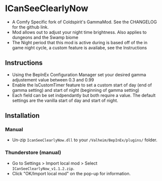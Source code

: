 # ICanSeeClearlyNow

* A Comfy Specific fork of Coldspirit's GammaMod. See the CHANGELOG for the github link.
* Mod allows out to adjust your night time brightness.  Also applies to dungeons and the Swamp biome
* The Night period that this mod is active during is based off of the in game night cycle, a custom feature is availabe, see the Instructions

## Instructions

* Using the BepInEx Configuration Manager set your desired gamma adjustement value between 0.3 and 0.99
* Enable the IsCustomTimer feature to set a custom start of day (end of gamma setting) and start of night (beginning of gamma setting)
* Each field can be set indpendantly but both require a value.  The default settings are the vanilla start of day and start of night.

## Installation

 ### Manual

  * Un-zip `IcanSeeClearlyNow.dll` to your `/Valheim/BepInEx/plugins/` folder.

### Thunderstore (manual)

  * Go to Settings > Import local mod > Select `ICanSeeClearlyNow_v1.1.2.zip`.
  * Click "OK/Import local mod" on the pop-up for information.